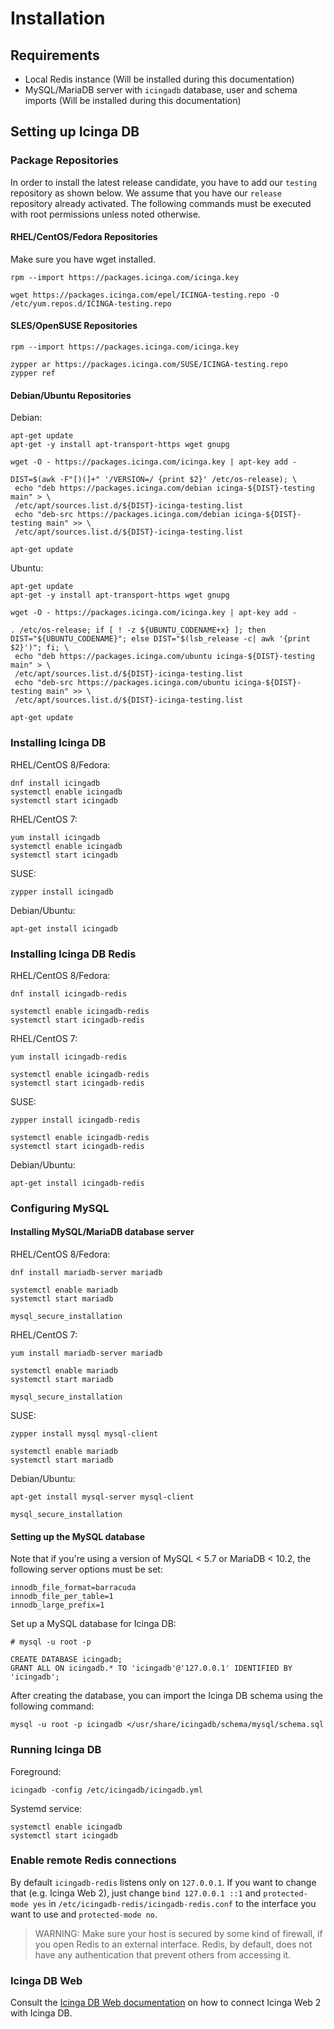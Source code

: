 # Installation <a id="installation"></a>

## Requirements <a id="installation-requirements"></a>

* Local Redis instance (Will be installed during this documentation)
* MySQL/MariaDB server with `icingadb` database, user and schema imports (Will be installed during this documentation)

## Setting up Icinga DB <a id="setting-up-icingadb"></a>

### Package Repositories <a id="package-repositories"></a>

In order to install the latest release candidate, you have to add our `testing` repository as shown below. We assume
that you have our `release` repository already activated. The following commands must be executed with root permissions
unless noted otherwise.

#### RHEL/CentOS/Fedora Repositories <a id="package-repositories-rhel-centos"></a>

Make sure you have wget installed.

```
rpm --import https://packages.icinga.com/icinga.key

wget https://packages.icinga.com/epel/ICINGA-testing.repo -O /etc/yum.repos.d/ICINGA-testing.repo
```

#### SLES/OpenSUSE Repositories <a id="package-repositories-sles-opensuse"></a>

```
rpm --import https://packages.icinga.com/icinga.key

zypper ar https://packages.icinga.com/SUSE/ICINGA-testing.repo
zypper ref
```

#### Debian/Ubuntu Repositories <a id="package-repositories-debian-ubuntu"></a>

Debian:

```
apt-get update
apt-get -y install apt-transport-https wget gnupg

wget -O - https://packages.icinga.com/icinga.key | apt-key add -

DIST=$(awk -F"[)(]+" '/VERSION=/ {print $2}' /etc/os-release); \
 echo "deb https://packages.icinga.com/debian icinga-${DIST}-testing main" > \
 /etc/apt/sources.list.d/${DIST}-icinga-testing.list
 echo "deb-src https://packages.icinga.com/debian icinga-${DIST}-testing main" >> \
 /etc/apt/sources.list.d/${DIST}-icinga-testing.list

apt-get update
```

Ubuntu:

```
apt-get update
apt-get -y install apt-transport-https wget gnupg

wget -O - https://packages.icinga.com/icinga.key | apt-key add -

. /etc/os-release; if [ ! -z ${UBUNTU_CODENAME+x} ]; then DIST="${UBUNTU_CODENAME}"; else DIST="$(lsb_release -c| awk '{print $2}')"; fi; \
 echo "deb https://packages.icinga.com/ubuntu icinga-${DIST}-testing main" > \
 /etc/apt/sources.list.d/${DIST}-icinga-testing.list
 echo "deb-src https://packages.icinga.com/ubuntu icinga-${DIST}-testing main" >> \
 /etc/apt/sources.list.d/${DIST}-icinga-testing.list

apt-get update
```

### Installing Icinga DB <a id="installing-icingadb"></a>

RHEL/CentOS 8/Fedora:

```
dnf install icingadb
systemctl enable icingadb
systemctl start icingadb
```

RHEL/CentOS 7:

```
yum install icingadb
systemctl enable icingadb
systemctl start icingadb
```

SUSE:

```
zypper install icingadb
```

Debian/Ubuntu:

```
apt-get install icingadb
```

### Installing Icinga DB Redis <a id="configuring-icingadb-mysql"></a>

RHEL/CentOS 8/Fedora:

```
dnf install icingadb-redis

systemctl enable icingadb-redis
systemctl start icingadb-redis
```

RHEL/CentOS 7:

```
yum install icingadb-redis

systemctl enable icingadb-redis
systemctl start icingadb-redis
```

SUSE:

```
zypper install icingadb-redis

systemctl enable icingadb-redis
systemctl start icingadb-redis
```

Debian/Ubuntu:

```
apt-get install icingadb-redis
```

### Configuring MySQL <a id="configuring-icingadb-mysql"></a>

#### Installing MySQL/MariaDB database server <a id="installing-database-mysql-server"></a>

RHEL/CentOS 8/Fedora:

```
dnf install mariadb-server mariadb

systemctl enable mariadb
systemctl start mariadb

mysql_secure_installation
```

RHEL/CentOS 7:

```
yum install mariadb-server mariadb

systemctl enable mariadb
systemctl start mariadb

mysql_secure_installation
```

SUSE:

```
zypper install mysql mysql-client

systemctl enable mariadb
systemctl start mariadb
```

Debian/Ubuntu:

```
apt-get install mysql-server mysql-client

mysql_secure_installation
```

#### Setting up the MySQL database <a id="setting-up-mysql-db"></a>

Note that if you're using a version of MySQL < 5.7 or MariaDB < 10.2, the following server options must be set:

```
innodb_file_format=barracuda
innodb_file_per_table=1
innodb_large_prefix=1
```

Set up a MySQL database for Icinga DB:

```
# mysql -u root -p

CREATE DATABASE icingadb;
GRANT ALL ON icingadb.* TO 'icingadb'@'127.0.0.1' IDENTIFIED BY 'icingadb';
```

After creating the database, you can import the Icinga DB schema using the following command:

```
mysql -u root -p icingadb </usr/share/icingadb/schema/mysql/schema.sql
```

### Running Icinga DB <a id="running-icingadb"></a>

Foreground:

```
icingadb -config /etc/icingadb/icingadb.yml
```

Systemd service:

```
systemctl enable icingadb
systemctl start icingadb
```

### Enable remote Redis connections <a id="remote-redis"></a>

By default `icingadb-redis` listens only on `127.0.0.1`. If you want to change that (e.g. Icinga Web 2), just
change `bind 127.0.0.1 ::1` and `protected-mode yes` in `/etc/icingadb-redis/icingadb-redis.conf` to the interface you
want to use and `protected-mode no`.

> WARNING: Make sure your host is secured by some kind of firewall, if you open Redis to an external interface.
> Redis, by default, does not have any authentication that prevent others from accessing it.

### Icinga DB Web

Consult the [Icinga DB Web documentation](https://icinga.com/docs/icingadb/latest/icingadb-web/doc/02-Installation/) on
how to connect Icinga Web 2 with Icinga DB.
